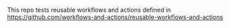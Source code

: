 This repo tests reusable workflows and actions defined in https://github.com/workflows-and-actions/reusable-workflows-and-actions
